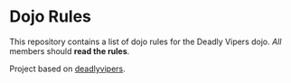 Dojo Rules
==========

This repository contains a list of dojo rules for the Deadly Vipers dojo. *All* members should **read the rules**.

Project based on [deadlyvipers](https://github.com/deadlyvipers).
